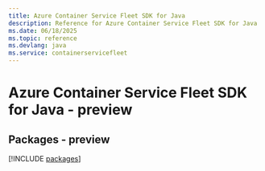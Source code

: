 ```yaml
---
title: Azure Container Service Fleet SDK for Java
description: Reference for Azure Container Service Fleet SDK for Java
ms.date: 06/18/2025
ms.topic: reference
ms.devlang: java
ms.service: containerservicefleet
---
```

# Azure Container Service Fleet SDK for Java - preview
## Packages - preview
[!INCLUDE [packages](container-service-fleet-index.md)]